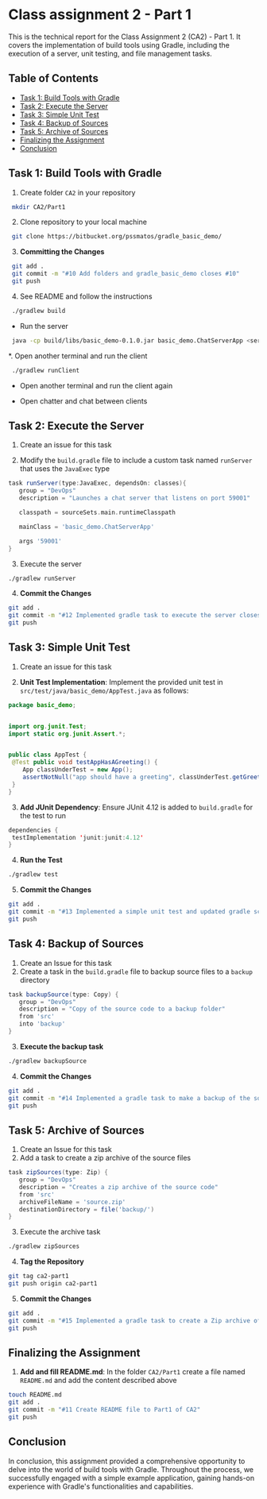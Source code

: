 # Class assignment 2 - Part 1
   This is the technical report for the Class Assignment 2 (CA2) - Part 1. It covers the implementation of build tools using Gradle, including the execution of a server, unit testing, and file management tasks.


## Table of Contents

- [Task 1: Build Tools with Gradle](#task-1-build-tools-with-gradle)
- [Task 2: Execute the Server](#task-2-execute-the-server)
- [Task 3: Simple Unit Test](#task-3-simple-unit-test)
- [Task 4: Backup of Sources](#task-4-backup-of-sources)
- [Task 5: Archive of Sources](#task-5-archive-of-sources)
- [Finalizing the Assignment](#Finalizing-the-Assignment)
- [Conclusion](#Conclusion)


## Task 1: Build Tools with Gradle

1. Create folder `CA2` in your repository
  ```bash
   mkdir CA2/Part1
  ```

2. Clone repository to your local machine
  ```bash
   git clone https://bitbucket.org/pssmatos/gradle_basic_demo/
   ```

3. **Committing the Changes**

  ```bash
   git add .
   git commit -m "#10 Add folders and gradle_basic_demo closes #10"
   git push
  ```

4. See README and follow the instructions
  ```bash
   ./gradlew build
  ```

   * Run the server
  ```bash
   java -cp build/libs/basic_demo-0.1.0.jar basic_demo.ChatServerApp <server port>
   ```

   *. Open another terminal and run the client
  ```bash
   ./gradlew runClient
   ```
   * Open another terminal and run the client again

   * Open chatter and chat between clients


## Task 2: Execute the Server


1. Create an issue for this task 

2. Modify the `build.gradle` file to include a custom task named `runServer` that uses the `JavaExec` type


```groovy
task runServer(type:JavaExec, dependsOn: classes){
   group = "DevOps"
   description = "Launches a chat server that listens on port 59001"

   classpath = sourceSets.main.runtimeClasspath

   mainClass = 'basic_demo.ChatServerApp'

   args '59001'
}
```

3. Execute the server
```bash
./gradlew runServer
```

4. **Commit the Changes**
  ```bash
  git add .
  git commit -m "#12 Implemented gradle task to execute the server closes #12"
  git push
  ```

## Task 3: Simple Unit Test

1. Create an issue for this task

2. **Unit Test Implementation**:
   Implement the provided unit test in `src/test/java/basic_demo/AppTest.java` as follows:


  ```java
  package basic_demo;


import org.junit.Test;
import static org.junit.Assert.*;


public class AppTest {
   @Test public void testAppHasAGreeting() {
      App classUnderTest = new App();
      assertNotNull("app should have a greeting", classUnderTest.getGreeting());
   }
}
  ```

3. **Add JUnit Dependency**:
   Ensure JUnit 4.12 is added to `build.gradle` for the test to run
  ```java
  dependencies {
   testImplementation 'junit:junit:4.12'
}
  ```

4. **Run the Test**
  ```bash
  ./gradlew test
  ```

5. **Commit the Changes**
  ```bash
  git add .
  git commit -m "#13 Implemented a simple unit test and updated gradle script with junit 4.12"
  git push
  ```

## Task 4: Backup of Sources

1. Create an Issue for this task
2. Create a task in the `build.gradle` file to backup source files to a `backup` directory

```groovy
task backupSource(type: Copy) {
   group = "DevOps"
   description = "Copy of the source code to a backup folder"
   from 'src'
   into 'backup'
}
```

3. **Execute the backup task**
```bash
./gradlew backupSource
```
4. **Commit the Changes**
  ```bash
  git add .
  git commit -m "#14 Implemented a gradle task to make a backup of the sources of the application"
  git push
  ```

## Task 5: Archive of Sources
1. Create an Issue for this task
2. Add a task to create a zip archive of the source files

```groovy
task zipSources(type: Zip) {
   group = "DevOps"
   description = "Creates a zip archive of the source code"
   from 'src'
   archiveFileName = 'source.zip'
   destinationDirectory = file('backup/')
}
```

3. Execute the archive task
```bash
./gradlew zipSources
```
4. **Tag the Repository**
 ```bash
 git tag ca2-part1
 git push origin ca2-part1
 ```
5. **Commit the Changes**
  ```bash
git add .
git commit -m "#15 Implemented a gradle task to create a Zip archive of the sources of the application and add final tag"
git push
  ```

## Finalizing the Assignment

1. **Add and fill README.md**:
In the folder `CA2/Part1` create a file named `README.md` and add the content described above

  ```bash
touch README.md
git add .
git commit -m "#11 Create README file to Part1 of CA2"
git push
  ```

## Conclusion


In conclusion, this assignment provided a comprehensive opportunity to delve into the world of build tools with Gradle. Throughout the process, we successfully engaged with a simple example application, gaining hands-on experience with Gradle's functionalities and capabilities.